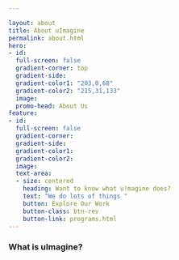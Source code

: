 ```yaml
---

layout: about
title: About uImagine
permalink: about.html
hero:
- id:
  full-screen: false
  gradient-corner: top
  gradient-side:
  gradient-color1: "203,0,68"
  gradient-color2: "215,31,133"
  image:
  promo-head: About Us
feature:
- id:
  full-screen: false
  gradient-corner:
  gradient-side:
  gradient-color1:
  gradient-color2:
  image:
  text-area:
  - size: centered
    heading: Want to know what u!magine does?
    text: "We do lots of things "
    button: Explore Our Work
    button-class: btn-rev
    button-link: programs.html
---
```


### What is uImagine?

